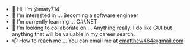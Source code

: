 - 👋 Hi, I’m @maty714
- 👀 I’m interested in ... Becoming a software engineer
- 🌱 I’m currently learning ... C#/.NET
- 💞️ I’m looking to collaborate on ... Anything really. I do like GUI but anything that will be valuable in my career search.
- 📫 How to reach me ... You can email me at cmatthew464@gmail.com

<!---
maty714/maty714 is a ✨ special ✨ repository because its `README.md` (this file) appears on your GitHub profile.
You can click the Preview link to take a look at your changes.
--->
